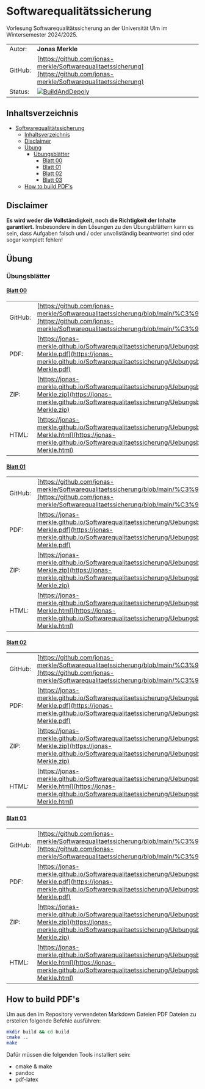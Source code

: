 # Softwarequalitätssicherung

Vorlesung Softwarequalitätssicherung an der Universität Ulm im Wintersemester 2024/2025.

|         |                  |
|---------|------------------|
| Autor:  | **Jonas Merkle** |
| GitHub: | [https://github.com/jonas-merkle/Softwarequalitaetssicherung](https://github.com/jonas-merkle/Softwarequalitaetssicherung) |
| Status: | [![BuildAndDepoly](https://github.com/jonas-merkle/Softwarequalitaetssicherung/actions/workflows/BuildAndDepoly.yml/badge.svg?branch=main)](https://github.com/jonas-merkle/Softwarequalitaetssicherung/actions/workflows/BuildAndDepoly.yml) |

## Inhaltsverzeichnis

- [Softwarequalitätssicherung](#softwarequalitätssicherung)
  - [Inhaltsverzeichnis](#inhaltsverzeichnis)
  - [Disclaimer](#disclaimer)
  - [Übung](#übung)
    - [Übungsblätter](#übungsblätter)
      - [Blatt 00](#blatt-00)
      - [Blatt 01](#blatt-01)
      - [Blatt 02](#blatt-02)
      - [Blatt 03](#blatt-03)
  - [How to build PDF's](#how-to-build-pdfs)

## Disclaimer

**Es wird weder die Vollständigkeit, noch die Richtigkeit der Inhalte garantiert.**
Insbesondere in den Lösungen zu den Übungsblättern kann es sein, dass Aufgaben falsch und / oder unvollständig beantwortet sind oder sogar komplett fehlen!

## Übung

### Übungsblätter

#### [Blatt 00](./Übung/Blatt00/Blatt00.md)

|         |   |
|---------|---|
| GitHub: | [https://github.com/jonas-merkle/Softwarequalitaetssicherung/blob/main/%C3%9Cbung/Blatt00/Blatt00.md](https://github.com/jonas-merkle/Softwarequalitaetssicherung/blob/main/%C3%9Cbung/Blatt00/Blatt00.md) |
| PDF:    | [https://jonas-merkle.github.io/Softwarequalitaetssicherung/Uebungsblatt00/Uebungsblatt00_Jonas-Merkle.pdf](https://jonas-merkle.github.io/Softwarequalitaetssicherung/Uebungsblatt00/Uebungsblatt00_Jonas-Merkle.pdf) |
| ZIP:    | [https://jonas-merkle.github.io/Softwarequalitaetssicherung/Uebungsblatt00/Uebungsblatt00_Jonas-Merkle.zip](https://jonas-merkle.github.io/Softwarequalitaetssicherung/Uebungsblatt00/Uebungsblatt00_Jonas-Merkle.zip) |
| HTML:   | [https://jonas-merkle.github.io/Softwarequalitaetssicherung/Uebungsblatt00/Uebungsblatt00_Jonas-Merkle.html](https://jonas-merkle.github.io/Softwarequalitaetssicherung/Uebungsblatt00/Uebungsblatt00_Jonas-Merkle.html) |

#### [Blatt 01](./Übung/Blatt01/Blatt01.md)

|         |   |
|---------|---|
| GitHub: | [https://github.com/jonas-merkle/Softwarequalitaetssicherung/blob/main/%C3%9Cbung/Blatt01/Blatt01.md](https://github.com/jonas-merkle/Softwarequalitaetssicherung/blob/main/%C3%9Cbung/Blatt01/Blatt01.md) |
| PDF:    | [https://jonas-merkle.github.io/Softwarequalitaetssicherung/Uebungsblatt01/Uebungsblatt01_Jonas-Merkle.pdf](https://jonas-merkle.github.io/Softwarequalitaetssicherung/Uebungsblatt01/Uebungsblatt01_Jonas-Merkle.pdf) |
| ZIP:    | [https://jonas-merkle.github.io/Softwarequalitaetssicherung/Uebungsblatt01/Uebungsblatt01_Jonas-Merkle.zip](https://jonas-merkle.github.io/Softwarequalitaetssicherung/Uebungsblatt01/Uebungsblatt01_Jonas-Merkle.zip) |
| HTML:   | [https://jonas-merkle.github.io/Softwarequalitaetssicherung/Uebungsblatt01/Uebungsblatt01_Jonas-Merkle.html](https://jonas-merkle.github.io/Softwarequalitaetssicherung/Uebungsblatt01/Uebungsblatt01_Jonas-Merkle.html) |

#### [Blatt 02](./Übung/Blatt02/Blatt02.md)

|         |   |
|---------|---|
| GitHub: | [https://github.com/jonas-merkle/Softwarequalitaetssicherung/blob/main/%C3%9Cbung/Blatt02/Blatt02.md](https://github.com/jonas-merkle/Softwarequalitaetssicherung/blob/main/%C3%9Cbung/Blatt02/Blatt02.md) |
| PDF:    | [https://jonas-merkle.github.io/Softwarequalitaetssicherung/Uebungsblatt02/Uebungsblatt02_Jonas-Merkle.pdf](https://jonas-merkle.github.io/Softwarequalitaetssicherung/Uebungsblatt02/Uebungsblatt02_Jonas-Merkle.pdf) |
| ZIP:    | [https://jonas-merkle.github.io/Softwarequalitaetssicherung/Uebungsblatt02/Uebungsblatt02_Jonas-Merkle.zip](https://jonas-merkle.github.io/Softwarequalitaetssicherung/Uebungsblatt02/Uebungsblatt02_Jonas-Merkle.zip) |
| HTML:   | [https://jonas-merkle.github.io/Softwarequalitaetssicherung/Uebungsblatt02/Uebungsblatt02_Jonas-Merkle.html](https://jonas-merkle.github.io/Softwarequalitaetssicherung/Uebungsblatt02/Uebungsblatt02_Jonas-Merkle.html) |

#### [Blatt 03](./Übung/Blatt03/Blatt03.md)

|         |   |
|---------|---|
| GitHub: | [https://github.com/jonas-merkle/Softwarequalitaetssicherung/blob/main/%C3%9Cbung/Blatt03/Blatt03.md](https://github.com/jonas-merkle/Softwarequalitaetssicherung/blob/main/%C3%9Cbung/Blatt03/Blatt03.md) |
| PDF:    | [https://jonas-merkle.github.io/Softwarequalitaetssicherung/Uebungsblatt03/Uebungsblatt03_Jonas-Merkle.pdf](https://jonas-merkle.github.io/Softwarequalitaetssicherung/Uebungsblatt03/Uebungsblatt03_Jonas-Merkle.pdf) |
| ZIP:    | [https://jonas-merkle.github.io/Softwarequalitaetssicherung/Uebungsblatt03/Uebungsblatt03_Jonas-Merkle.zip](https://jonas-merkle.github.io/Softwarequalitaetssicherung/Uebungsblatt03/Uebungsblatt03_Jonas-Merkle.zip) |
| HTML:   | [https://jonas-merkle.github.io/Softwarequalitaetssicherung/Uebungsblatt03/Uebungsblatt03_Jonas-Merkle.html](https://jonas-merkle.github.io/Softwarequalitaetssicherung/Uebungsblatt03/Uebungsblatt03_Jonas-Merkle.html) |

## How to build PDF's

Um aus den im Repository verwendeten Markdown Dateien PDF Dateien zu erstellen folgende Befehle ausführen:

```bash
mkdir build && cd build
cmake ..
make
```

Dafür müssen die folgenden Tools installiert sein:

- cmake & make
- pandoc
- pdf-latex
